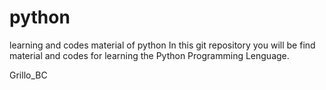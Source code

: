 # python
learning and codes material of python
In this git repository you will be find material and codes for learning the Python Programming Lenguage.

Grillo_BC
